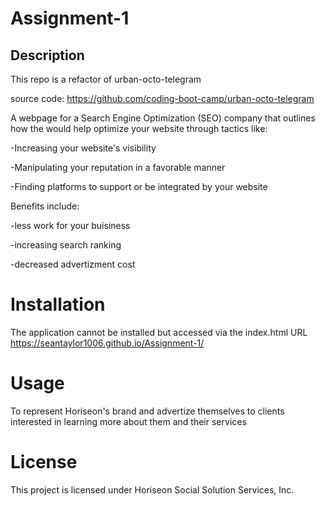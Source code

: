 # Assignment-1

## Description
This repo is a refactor of urban-octo-telegram

source code: https://github.com/coding-boot-camp/urban-octo-telegram

A webpage for a Search Engine Optimization (SEO) company that outlines how the would help optimize your website through tactics like:

-Increasing your website's visibility

-Manipulating your reputation in a favorable manner

-Finding platforms to support or be integrated by your website

Benefits include:

-less work for your buisiness

-increasing search ranking

-decreased advertizment cost

# Installation

The application cannot be installed but accessed via the index.html URL https://seantaylor1006.github.io/Assignment-1/

# Usage

To represent Horiseon's brand and advertize themselves to clients interested in learning more about them and their services

# License

This project is licensed under Horiseon Social Solution Services, Inc.
